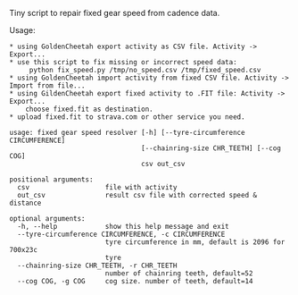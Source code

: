 Tiny script to repair fixed gear speed from cadence data. 

Usage:

    * using GoldenCheetah export activity as CSV file. Activity -> Export... 
    * use this script to fix missing or incorrect speed data:
         python fix_speed.py /tmp/no_speed.csv /tmp/fixed_speed.csv
    * using GoldenCheetah import activity from fixed CSV file. Activity -> Import from file...
    * using GildenCheetah export fixed activity to .FIT file: Activity -> Export... 
        choose fixed.fit as destination.
    * upload fixed.fit to strava.com or other service you need.

```
usage: fixed gear speed resolver [-h] [--tyre-circumference CIRCUMFERENCE]
                                 [--chainring-size CHR_TEETH] [--cog COG]
                                 csv out_csv

positional arguments:
  csv                   file with activity
  out_csv               result csv file with corrected speed & distance

optional arguments:
  -h, --help            show this help message and exit
  --tyre-circumference CIRCUMFERENCE, -c CIRCUMFERENCE
                        tyre circumference in mm, default is 2096 for 700x23c
                        tyre
  --chainring-size CHR_TEETH, -r CHR_TEETH
                        number of chainring teeth, default=52
  --cog COG, -g COG     cog size. number of teeth, default=14
  ```

